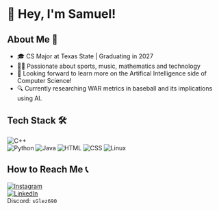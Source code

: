 # 👋 Hey, I'm Samuel!

## About Me 🚀
- 🎓 CS Major at Texas State | Graduating in 2027  
- 🏋️‍♂️ Passionate about sports, music, mathematics and technology 
- 🤖 Looking forward to learn more on the Artifical Intelligence side of Computer Science!
- 🔍 Currently researching WAR metrics in baseball and its implications using AI.

## Tech Stack 🛠️  
![C++](https://img.shields.io/badge/-C++-blue?style=flat&logo=c%2B%2B)  
![Python](https://img.shields.io/badge/-Python-yellow?style=flat&logo=python)
![Java](https://img.shields.io/badge/-java-red?style=flat&logo=java)
![HTML](https://img.shields.io/badge/-HTML5-red?style=flat&logo=html5)
![CSS](https://img.shields.io/badge/-CSS3-blue?style=flat&logo=css3)
![Linux](https://img.shields.io/badge/-Linux-black?style=flat&logo=linux)  

## How to Reach Me 📞

[![Instagram](https://img.shields.io/badge/-Instagram-purple?style=flat&logo=instagram)](https://www.instagram.com/samugon24/)  
[![LinkedIn](https://img.shields.io/badge/-LinkedIn-blue?style=flat&logo=linkedin)](https://www.linkedin.com/in/samgonpin/)  
Discord: `sGlez690`



 



